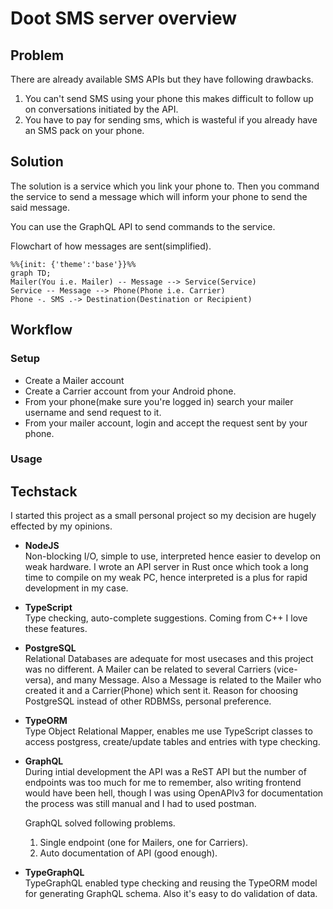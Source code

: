 # Doot SMS server overview

## Problem

There are already available SMS APIs but they have following drawbacks.

1. You can't send SMS using your phone this makes difficult to follow up on conversations initiated by the API.
2. You have to pay for sending sms, which is wasteful if you already have an SMS pack on your phone.

## Solution

The solution is a service which you link your phone to. Then you command the service to send a message which will inform your phone to send the said message.

You can use the GraphQL API to send commands to the service.

Flowchart of how messages are sent(simplified).

```mermaid
%%{init: {'theme':'base'}}%%
graph TD;
Mailer(You i.e. Mailer) -- Message --> Service(Service)
Service -- Message --> Phone(Phone i.e. Carrier)
Phone -. SMS .-> Destination(Destination or Recipient)
```

## Workflow

### Setup

- Create a Mailer account
- Create a Carrier account from your Android phone.
- From your phone(make sure you're logged in) search your mailer username and send request to it.
- From your mailer account, login and accept the request sent by your phone.

### Usage

## Techstack

I started this project as a small personal project so my decision are hugely effected by my opinions.

- **NodeJS** <br/>
  Non-blocking I/O, simple to use, interpreted hence easier to develop on weak hardware. I wrote an API server in Rust once which took a long time to compile on my weak PC, hence interpreted is a plus for rapid development in my case.
- **TypeScript** <br/>
  Type checking, auto-complete suggestions. Coming from C++ I love these features.
- **PostgreSQL** <br/>
  Relational Databases are adequate for most usecases and this project was no different. A Mailer can be related to several Carriers (vice-versa), and many Message. Also a Message is related to the Mailer who created it and a Carrier(Phone) which sent it.
  Reason for choosing PostgreSQL instead of other RDBMSs, personal preference.
- **TypeORM** <br/>
  Type Object Relational Mapper, enables me use TypeScript classes to access postgress, create/update tables and entries with type checking.
- **GraphQL** <br/>
  During intial development the API was a ReST API but the number of endpoints was too much for me to remember, also writing frontend would have been hell, though I was using OpenAPIv3 for documentation the process was still manual and I had to used postman.

  GraphQL solved following problems.

  1. Single endpoint (one for Mailers, one for Carriers).
  2. Auto documentation of API (good enough).

- **TypeGraphQL** <br/>
  TypeGraphQL enabled type checking and reusing the TypeORM model for generating GraphQL schema. Also it's easy to do validation of data.
